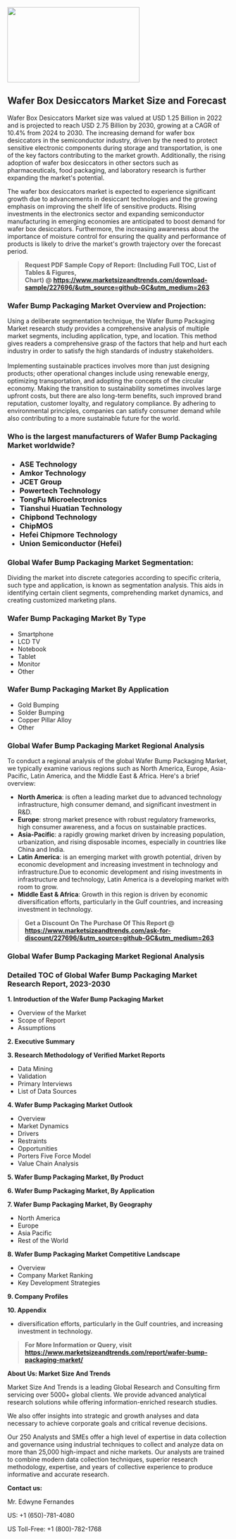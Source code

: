 <p><img class="alignnone size-medium wp-image-20088" src="https://ffe5etoiles.com/wp-content/uploads/2024/12/MST1-300x171.png" alt="" width="300" height="171" /></p><h2>Wafer Box Desiccators Market Size and Forecast</h2><p>Wafer Box Desiccators Market size was valued at USD 1.25 Billion in 2022 and is projected to reach USD 2.75 Billion by 2030, growing at a CAGR of 10.4% from 2024 to 2030. The increasing demand for wafer box desiccators in the semiconductor industry, driven by the need to protect sensitive electronic components during storage and transportation, is one of the key factors contributing to the market growth. Additionally, the rising adoption of wafer box desiccators in other sectors such as pharmaceuticals, food packaging, and laboratory research is further expanding the market's potential.</p><p>The wafer box desiccators market is expected to experience significant growth due to advancements in desiccant technologies and the growing emphasis on improving the shelf life of sensitive products. Rising investments in the electronics sector and expanding semiconductor manufacturing in emerging economies are anticipated to boost demand for wafer box desiccators. Furthermore, the increasing awareness about the importance of moisture control for ensuring the quality and performance of products is likely to drive the market's growth trajectory over the forecast period.</p></p><blockquote id="" class=""><strong>Request PDF Sample Copy of Report: (Including Full TOC, List of Tables &amp; Figures, Chart)&nbsp;@&nbsp;<strong><a href="https://www.marketsizeandtrends.com/download-sample/227696/&utm_source=github-GC&utm_medium=263" target="_blank">https://www.marketsizeandtrends.com/download-sample/227696/&utm_source=github-GC&utm_medium=263</a></strong></strong></blockquote><h3 id="" class="">Wafer Bump Packaging Market&nbsp;Overview and Projection:</h3><p id="" class="">Using a deliberate segmentation technique, the Wafer Bump Packaging Market research study provides a comprehensive analysis of multiple market segments, including application, type, and location. This method gives readers a comprehensive grasp of the factors that help and hurt each industry in order to satisfy the high standards of industry stakeholders. <br /> <br />Implementing sustainable practices involves more than just designing products; other operational changes include using renewable energy, optimizing transportation, and adopting the concepts of the circular economy. Making the transition to sustainability sometimes involves large upfront costs, but there are also long-term benefits, such improved brand reputation, customer loyalty, and regulatory compliance. By adhering to environmental principles, companies can satisfy consumer demand while also contributing to a more sustainable future for the world.</p><h3 id="" class="">Who is the largest manufacturers of&nbsp;Wafer Bump Packaging Market worldwide?</h3><h3 class=""><p><ul><li>ASE Technology </li><li> Amkor Technology </li><li> JCET Group </li><li> Powertech Technology </li><li> TongFu Microelectronics </li><li> Tianshui Huatian Technology </li><li> Chipbond Technology </li><li> ChipMOS </li><li> Hefei Chipmore Technology </li><li> Union Semiconductor (Hefei)</li></ul></p></h3><h3 id="" class="">Global&nbsp;Wafer Bump Packaging Market Segmentation:</h3><p id="" class="">Dividing the market into discrete categories according to specific criteria, such type and application, is known as segmentation analysis. This aids in identifying certain client segments, comprehending market dynamics, and creating customized marketing plans.</p><h3 id="" class="">Wafer Bump Packaging Market&nbsp;By Type</h3><p><p><ul><li>Smartphone</li><li> LCD TV</li><li> Notebook</li><li> Tablet</li><li> Monitor</li><li> Other</p></li></ul></p></p><h3 id="" class="">Wafer Bump Packaging Market&nbsp;By Application</h3><p class=""><p><ul><li>Gold Bumping</li><li> Solder Bumping</li><li> Copper Pillar Alloy</li><li> Other</li></ul></p></p><h3 id="" class="">Global Wafer Bump Packaging Market Regional Analysis</h3><p id="" class="">To conduct a regional analysis of the global Wafer Bump Packaging Market, we typically examine various regions such as North America, Europe, Asia-Pacific, Latin America, and the Middle East &amp; Africa. Here's a brief overview:</p><ul><li><strong>North America</strong>: is often a leading market due to advanced technology infrastructure, high consumer demand, and significant investment in R&amp;D.</li><li><strong>Europe</strong>: strong market presence with robust regulatory frameworks, high consumer awareness, and a focus on sustainable practices.</li><li><strong>Asia-Pacific</strong>: a rapidly growing market driven by increasing population, urbanization, and rising disposable incomes, especially in countries like China and India.</li><li><strong>Latin America</strong>: is an emerging market with growth potential, driven by economic development and increasing investment in technology and infrastructure.Due to economic development and rising investments in infrastructure and technology, Latin America is a developing market with room to grow.</li><li><strong>Middle East &amp; Africa</strong>: Growth in this region is driven by economic diversification efforts, particularly in the Gulf countries, and increasing investment in technology.</li></ul><blockquote id="" class=""><strong>Get a Discount On The Purchase Of This Report @ <strong><a href="https://www.marketsizeandtrends.com/ask-for-discount/227696/&utm_source=github-GC&utm_medium=263" target="_blank">https://www.marketsizeandtrends.com/ask-for-discount/227696/&utm_source=github-GC&utm_medium=263</a></strong></strong></blockquote><h3 id="" class="">Global Wafer Bump Packaging Market Regional Analysis</h3><h3 id="" class="">Detailed TOC of Global Wafer Bump Packaging Market Research Report, 2023-2030</h3><p id="" class=""><strong>1. Introduction of the Wafer Bump Packaging Market</strong></p><ul><li>Overview of the Market</li><li>Scope of Report</li><li>Assumptions</li></ul><p id="" class=""><strong>2. Executive Summary</strong></p><p id="" class=""><strong>3. Research Methodology of Verified Market Reports</strong></p><ul><li>Data Mining</li><li>Validation</li><li>Primary Interviews</li><li>List of Data Sources</li></ul><p id="" class=""><strong>4. Wafer Bump Packaging Market Outlook</strong></p><ul><li>Overview</li><li>Market Dynamics</li><li>Drivers</li><li>Restraints</li><li>Opportunities</li><li>Porters Five Force Model</li><li>Value Chain Analysis</li></ul><p id="" class=""><strong>5. Wafer Bump Packaging Market, By Product</strong></p><p id="" class=""><strong>6. Wafer Bump Packaging Market, By Application</strong></p><p id="" class=""><strong>7. Wafer Bump Packaging Market, By Geography</strong></p><ul><li>North America</li><li>Europe</li><li>Asia Pacific</li><li>Rest of the World</li></ul><p id="" class=""><strong>8. Wafer Bump Packaging Market Competitive Landscape</strong></p><ul><li>Overview</li><li>Company Market Ranking</li><li>Key Development Strategies</li></ul><p id="" class=""><strong>9. Company Profiles</strong></p><p id="" class=""><strong>10. Appendix</strong></p><ul><li>diversification efforts, particularly in the Gulf countries, and increasing investment in technology.</li></ul><blockquote id="" class=""><strong>For More Information or Query, visit <strong><strong><a href="https://www.marketsizeandtrends.com/report/wafer-bump-packaging-market/" target="_blank">https://www.marketsizeandtrends.com/report/wafer-bump-packaging-market/</a></strong></strong></strong></blockquote><p id="" class=""><strong>About Us: Market Size And Trends</strong></p><p id="" class="">Market Size And Trends is a leading Global Research and Consulting firm servicing over 5000+ global clients. We provide advanced analytical research solutions while offering information-enriched research studies.</p><p id="" class="">We also offer insights into strategic and growth analyses and data necessary to achieve corporate goals and critical revenue decisions.</p><p id="" class="">Our 250 Analysts and SMEs offer a high level of expertise in data collection and governance using industrial techniques to collect and analyze data on more than 25,000 high-impact and niche markets. Our analysts are trained to combine modern data collection techniques, superior research methodology, expertise, and years of collective experience to produce informative and accurate research.</p><p id="" class=""><strong>Contact us:</strong></p><p id="" class="">Mr. Edwyne Fernandes</p><p id="" class="">US: +1 (650)-781-4080</p><p id="" class="">US Toll-Free: +1 (800)-782-1768</p>
